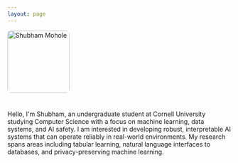 ```yaml
---
layout: page
---
```


<div style="display: flex; align-items: flex-start; gap: 25px; margin-bottom: 30px; flex-wrap: wrap;">
  <img src="{{ '/assets/portrait.jpg' | relative_url }}" alt="Shubham Mohole" style="width: 140px; max-width: 100%; height: auto; border-radius: 8px; flex-shrink: 0; object-fit: cover;">
  <div style="flex: 1; min-width: 350px;">
    <p>Hello, I'm Shubham, an undergraduate student at Cornell University studying Computer Science with a focus on machine learning, data systems, and AI safety. I am interested in developing robust, interpretable AI systems that can operate reliably in real-world environments. My research spans areas including tabular learning, natural language interfaces to databases, and privacy-preserving machine learning.</p>
  </div>
</div>
